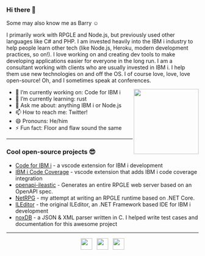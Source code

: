 ### Hi there 👋

Some may also know me as Barry ☺

I primarily work with RPGLE and Node.js, but previously used other languages like C# and PHP. I am invested heavily into the IBM i industry to help people learn other tech (like Node.js, Heroku, modern development practices, so on!). I love working on and creating dev tools to make developing applications easier for everyone in the long run. I am a consultant working with clients who are usually invested in IBM i. I help them use new technologies on and off the OS. I of course love, love, love open-source! Oh, and I sometimes speak at conferences.

<p>
  <img width="170" align='right' src="https://raw.githubusercontent.com/worksofliam/worksofliam/master/icon/DqmysLPWoAAYjHZ.jpg?raw=true">
</p>

- 🔭 I’m currently working on: Code for IBM i
- 🌱 I’m currently learning: rust
- 💬 Ask me about: anything IBM i or Node.js
- 📫 How to reach me: Twitter!
- 😄 Pronouns: He/him
- ⚡ Fun fact: Floor and flaw sound the same

---

### Cool open-source projects 😎

* [Code for IBM i](https://github.com/halcyon-tech/code-for-ibmi) - a vscode extension for IBM i development
* [IBM i Code Coverage](https://github.com/halcyon-tech/code-coverage-ibmi) - vscode extension that adds IBM i code coverage integration 
* [openapi-ileastic](https://github.com/worksofbarry/openapi-ileastic) - Generates an entire RPGLE web server based on an OpenAPI spec.
* [NetRPG](https://github.com/worksofbarry/NetRPG) - my attempt at writing an RPGLE runtime based on .NET Core.
* [ILEditor](https://github.com/worksofbarry/ILEditor) - the original ILEditor, an .NET Framework based IDE for IBM i development
* [noxDB](https://github.com/sitemule/noxDB) - a JSON & XML parser written in C. I helped write test cases and documentation for this awesome project

---

<p align='center'>
<a href="https://twitter.com/notesofbarry"><img height="30" src="https://raw.githubusercontent.com/worksofliam/worksofliam/master/icon/twitter.png?raw=true"></a>&nbsp;&nbsp;
<a href="https://instagram.com/picsofbarry"><img height="30" src="https://raw.githubusercontent.com/worksofliam/worksofliam/master/icon/instagram.jpg?raw=true"></a>&nbsp;&nbsp;
<a href="https://www.linkedin.com/in/worksofbarry/"><img height="30" src="https://raw.githubusercontent.com/worksofliam/worksofliam/master/icon/linkedin.png?raw=true"></a>
</p>
